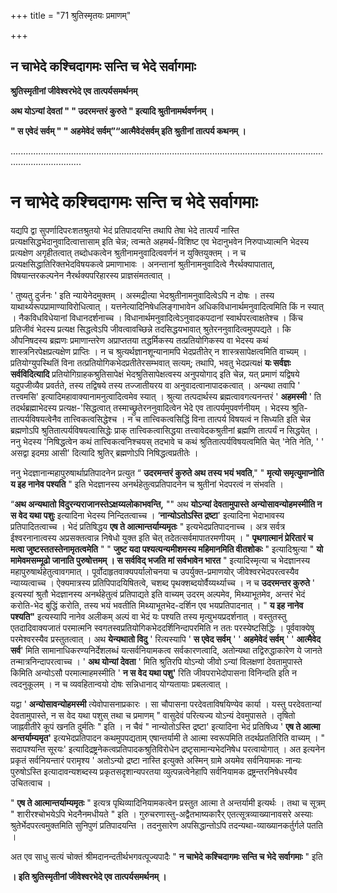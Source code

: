+++
title = "71 श्रुतिस्मृतयः प्रमाणम्"

+++


## न चाभेदे कश्चिदागमः सन्ति च भेदे सर्वागमाः

**श्रुतिस्मृतीनां जीवेश्वरभेदे एव तात्पर्यसमर्थनम्**

 

**अथ योऽन्यां देवतां " " उदरमन्तरं कुरुते " इत्यादि श्रुतीनामर्थवर्णनम् ।**

**" स एवेदं सर्वम् " " अहमेवेदं सर्वम्”“आत्मैवेदंसर्वम् इति श्रुतीनां तात्पर्य कथनम् ।**

........................................................................................................................................................

 

# **न चाभेदे कश्चिदागमः सन्ति च भेदे सर्वागमाः**

यद्यपि द्वा सुपर्णादिपरःशतश्रुतयो भेदं प्रतिपादयन्ति तथापि तेषा भेदे तात्पर्यं नास्ति प्रत्यक्षसिद्धभेदानुवादित्वात्तासाम् इति चेन्न; त्वन्मते अहमर्थ-विशिष्ट एव भेदानुभवेन निरुपाध्यात्मनि भेदस्य प्रत्यक्षेण अगृहीतत्वात् तब्दोधकत्वेन श्रुतीनामनुवादित्ववर्णनं न युक्तियुक्तम् । न च प्रत्यक्षसिद्धातिरिक्तभेदविषयकत्वे प्रमाणाभावः । अनन्तानां श्रुतीनामनुवादित्वे नैरर्थक्यापातात्, विषयान्तरकल्पनेन नैरर्थक्यपरिहारस्य प्राज्ञसंमतत्वात् ।

' तुष्यतु दुर्जनः ' इति न्यायेनेदमुक्तम् । अस्मद्रीत्या भेदश्रुतीनामनुवादित्वेऽपि न दोषः । तस्य याथार्थ्यरूपप्रामाण्याविरोधित्वात् । यत्तनेत्यादिनिषेधलिङ्गाभावेन अधिकविधानार्थमनुवादित्वमिति किं न स्यात् । नैकविधविधेयानां विधानदर्शनाच्च । विधानार्थमनुवादित्वेऽनुवादकपदानां स्वार्थपरत्वाक्षतेश्च । किंच प्रतिजीवं भेदस्य प्रत्यक्ष सिद्धत्वेऽपि जीवत्वावच्छिन्ने तदसिद्धयभावात् श्रुतेरननुवादित्वमुपपद्यते । कि औपनिषदस्य ब्रह्मणः प्रमाणान्तरेण अप्राप्ततया तद्धर्मिकस्य तत्प्रतियोगिकस्य वा भेदस्य कथं शास्त्रनिरपेक्षप्रत्यक्षेण प्राप्तिः । न च श्रुत्यर्थज्ञानशून्यानामपि भेदप्रतीतेर् न शास्त्रसापेक्षत्वमिति वाच्यम् । प्रतियोग्युपस्थितिं विना तत्प्रतियोगिकभेदप्रतीतेरसम्भवात् सत्यम्; तथापि, भवतु भेदप्रत्यक्षं **यः सर्वज्ञः सर्वविदित्यादि** प्रतियोगिग्राहकश्रुतिसापेक्षं भेदश्रुतिसापेक्षत्वस्य अनुपयोगाद् इति चेन्न, यत् प्रमाणं यद्विषये यदुपजीव्यैव प्रवर्तते, तस्य तद्विषये तस्य तज्जातीयरय वा अनुवादत्वानापादकत्वात् । अन्यथा तवापि ' तत्त्वमसि' इत्यादिमहावाक्यानामनुत्वादित्वमेव स्यात् । श्रुत्या तत्पदार्थस्य ब्रह्मत्वावगत्यनन्तरं ' **अहमस्मी** ' ति तदर्थब्रह्माभेदस्य प्रत्यक्ष-'सिद्धत्वात् तस्माच्छ्रुतेरननुवादित्वेन भेदे एव तात्पर्यमुपवर्णनीयम् । भेदस्य श्रुति-तात्पर्यविषयत्वेनैव तात्त्विकत्वसिद्धेश्च । न च तात्त्विकत्वसिद्धिं विना तात्पर्य विषयत्वं न सिध्यति इति चेन्न ब्रह्मणोऽपि श्रुतितात्पर्यविषयत्वासिद्धेः प्राक् तात्त्विकत्वासिद्धया तत्त्वावेदकश्रुतीनां ब्रह्मणि तात्पर्यं न सिद्धयेत् । ननु भेदस्य 'निषिद्धत्वेन कथं तात्त्विकत्वनिश्चयस् तदभावे च कथं श्रुतितात्पर्यविषयत्वमिति चेत् 'नेति नेति, ' ' असद्वा इदमग्र आसी' दित्यादि श्रुतिर् ब्रह्मणोऽपि निषिद्धत्वप्रतीतेः ।

ननु भेदज्ञानान्महापुरुषार्थाप्रतिपादनेन प्रत्युत “ **उदरमन्तरं कुरुते अथ तस्य भयं भवति**," " **मृत्यो समृत्युमाप्नोति य इह नानेव पश्यति** " इति भेदज्ञानस्य अनर्थहेतुत्वप्रतिपादनेन च श्रुतीनां भेदपरत्वं न संभवति ।

“**अथ अन्यथातो विदुरन्यराजानस्तेऽक्षय्यलोकाभवन्ति,** "" अथ **योऽन्यां देवतामुपास्ते अन्योसावन्योहमस्मीति न स वेद यथा पशुः** इत्यादिना भेदस्य निन्दितत्वाच्च । ‘**नान्योऽतोऽस्ति द्रष्टा**' इत्यादिना भेदाभावस्य प्रतिपादितत्वाच्च । भेदं प्रतिषिद्धय **एष ते आत्मान्तर्याम्यमृतः** " इत्यभेदप्रतिपादनाच्च । अत्र सर्वत्र ईश्वरनानात्वस्य अप्रसक्तत्वान्न निषेधो युक्त इति चेत् तदेतत्सर्वमापातरमणीयम् । " **पृथगात्मानं प्रेरितारं च मत्वा जुष्टस्ततस्तेनामृतत्वमेति** " " **जुष्ट यदा पश्यत्यन्यमीशमस्य महिमानमिति वीतशोकः** " इत्यादिश्रुत्या " **यो मामेवमसम्मूढो जानाति पुरुषोत्तमम् । स सर्वविद् भजति मां सर्वभावेन भारत** " इत्यादिस्मृत्या च भेदज्ञानस्य महापुरुषार्थहेतुत्वावगमात् । पूर्वोदाहृतवाक्यपर्यालोचनया च उपर्युक्त-प्रमाणयोर् जीवेश्वरभेदपरत्वस्यैव न्याय्यत्वाच्च । ऐक्यमात्रस्य प्रतिपिपादयिषितत्वे, चशब्द पृथक्शब्दयोर्वैय्यर्थ्याच्च । न च **उदरमन्तर कुरुते** ' इत्यस्यां श्रुतौ भेदज्ञानस्य अनर्थहेतुत्वं प्रतिपाद्यते इति वाच्यम् उदरम् अल्पमेव, मिथ्याभूतमेव, अन्तरं भेदं करोति-भेद बुद्धिं करोति, तस्य भयं भवतीति मिथ्याभूतभेद-दर्शिन एव भयप्रतिपादनात् । " **य इह नानेव पश्यति"** इत्यस्यापि नानेव अलीकम् अल्पं वा भेदं यः पश्यति तस्य मृत्युभयप्रदर्शनात् । वस्तुतस्तु एतदादिवाक्यजातं परमात्मनि स्वगतस्वप्रतियोगिकभेददर्शिनिन्दापरमिति न ततः परस्येष्टसिद्धिः । पूर्ववाक्येषु परमेश्वरस्यैव प्रस्तुतत्वात् । अथ **येन्यथातो विदु** ' रित्यस्यापि ' **स एवेद सर्वम्** ' ' **अहमेवेदं सर्वम्** ' ' **आत्मैवेद सर्व**' मिति सामानाधिकरण्यनिर्देशलब्धं यत्सर्वनियामकत्व सर्वकारणत्वादि, अतोन्यथा तद्विरुद्धाकारेण ये जानते तन्मात्रनिन्दापरत्वाच्च । ' **अथ योन्यां देवता** ' मिति श्रुतिरपि योऽन्यो जीवो ऽन्यां विलक्षणां देवतामुपास्ते किमिति अन्योऽसौ परमात्माहमस्मीति ' **न स वेद यथा पशु'** रिति जीवपराभेदोपासना विनिन्दति इति न त्वदनुकूलम् । न च व्यवहितान्वयो दोषः सन्निधानाद् योग्यतायाः प्रबलत्वात् ।

यद्वा ' **अन्योसावन्योहमस्मी** त्येवोपासनाप्रकारः । सा चौपासना परदेवताविषयिण्येव कार्या । यस्तु परदेवतान्यां देवतामुपास्ते, न स वेद यथा पशुस् तथा च प्रमाणम् " वासुदेवं परित्यज्य योऽन्यं देवमुपासते । तृषितो जाह्नवीतीरे कूपं खनति दुर्मतिः " इति । न चैवं " नान्योतोऽस्ति द्रष्टा' इत्यादिना भेदं प्रतिषिध्य ' **एष ते आत्मा अन्तर्याम्यमृत'** इत्यभेदप्रतिपादन कथमुपपद्यताम् एषान्तर्यामी ते आत्मा स्वरूपमिति तदर्थप्रततिरिति वाच्यम् । " सदापश्यन्ति सूरयः' इत्यादिद्रष्ट्रनेकत्वप्रतिपादकश्रुतिविरोधेन द्रष्टृसामान्यभेदनिषेध परत्वायोगात् । अत इत्यनेन प्रकृतं सर्वनियन्तारं परामृश्य ' अतोऽन्यो द्रष्टा नास्ति इत्युक्ते अस्मिन् ग्रामे अयमेव सर्वनियामकः नान्यः पुरुषोऽस्ति इत्यादावन्यशब्दस्य प्रकृतसदृशान्यपरतया व्युत्पन्नत्वेनेहापि सर्वनियामक द्रष्ट्रन्तरनिषेधस्यैव उचितत्वाच ।

" **एष ते आत्मान्तर्याम्यमृतः** " इत्यत्र पृथिव्यादिनियामकत्वेन प्रस्तुत आत्मा ते अन्तर्यामी इत्यर्थः । तथा च सूत्रम् " शारीरश्चोभयेऽपि भेदनैनमधीयते " इति । गुरुचरणास्तु-अद्वैतभाष्यकारैर् एतत्सूत्रव्याख्यानावसरे अस्याः श्रुतेर्भेदपरत्वमुक्तमिति सुनिपुणं प्रतिपादयन्ति । तदनुसारेण अपसिद्धान्तोऽपि तदन्यथा-व्याख्यानकर्तुर्गले पतति ।

अत एव साधु सत्यं चोक्तं श्रीमदानन्दतीर्थभगवत्पूज्यपादैः " **न चाभेदे कश्चिदागमः सन्ति च भेदे सर्वागमाः** " इति

**। इति श्रुतिस्मृतीनां जीवेश्वरभेदे एव तात्पर्यसमर्थनम् ।**

